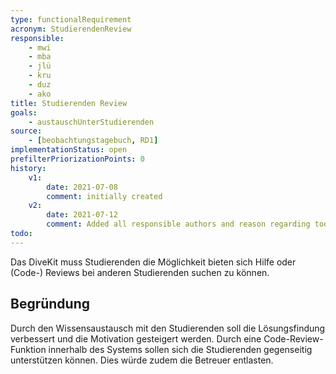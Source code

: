 ```yaml
---
type: functionalRequirement
acronym: StudierendenReview
responsible:
    - mwi
    - mba
    - jlü
    - kru
    - duz
    - ako
title: Studierenden Review
goals:
    - austauschUnterStudierenden
source:
    - [beobachtungstagebuch, RD1]
implementationStatus: open
prefilterPriorizationPoints: 0
history:
    v1:
        date: 2021-07-08
        comment: initially created
    v2:
        date: 2021-07-12
        comment: Added all responsible authors and reason regarding todo
todo:
---
```


Das DiveKit muss Studierenden die Möglichkeit bieten sich Hilfe oder (Code-) Reviews bei anderen Studierenden suchen zu können.

## Begründung
Durch den Wissensaustausch mit den Studierenden soll die Lösungsfindung verbessert und die Motivation gesteigert werden. Durch eine Code-Review-Funktion innerhalb des Systems sollen sich die Studierenden gegenseitig unterstützen können. Dies würde zudem die Betreuer entlasten.